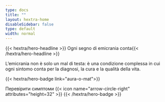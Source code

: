 ```yaml
---
type: docs
title: ""
layout: hextra-home
disableSidebar: false
type: default
width: normal
---
```


<!-- markdownlint-disable MD033 MD034-->

<div class="hx-mt-6 hx-mb-6">
{{< hextra/hero-headline >}}
    Ogni segno di emicrania conta{{< /hextra/hero-headline >}}
</div>

L’emicrania non è solo un mal di testa: è una condizione complessa in cui ogni sintomo conta per la diagnosi, la cura e la qualità della vita.

{{< hextra/hero-badge link="aura-o-mat">}}
  <div class="hx-w-2 hx-h-2 hx-rounded-full hx-bg-primary-400"></div>
  <span class="hx-text-lg">Перевірити симптоми</span>
  {{< icon name="arrow-circle-right" attributes="height=32" >}}
{{< /hextra/hero-badge >}}
